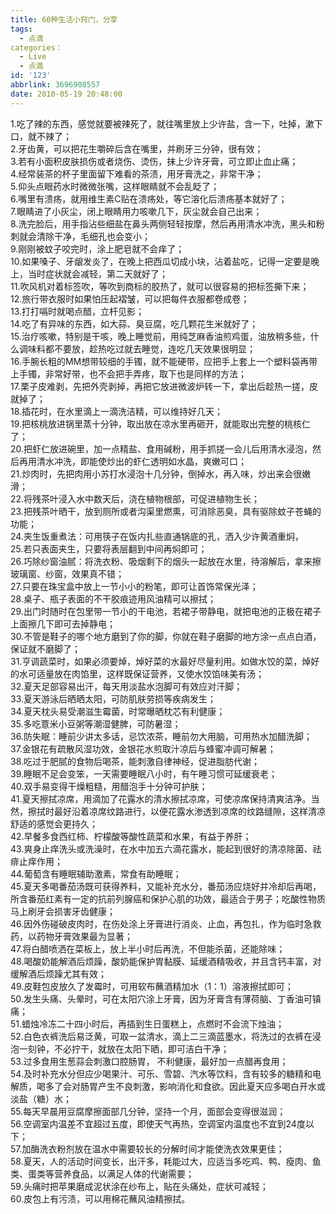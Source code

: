 ```yaml
---
title: 60种生活小窍门，分享
tags:
  - 点滴
categories：
  - Live
  - 点滴
id: '123'
abbrlink: 3696908557
date: 2010-05-19 20:48:00
---
```


1.吃了辣的东西，感觉就要被辣死了，就往嘴里放上少许盐，含一下，吐掉，漱下口，就不辣了；  
2.牙齿黄，可以把花生嚼碎后含在嘴里，并刷牙三分钟，很有效；  
3.若有小面积皮肤损伤或者烧伤、烫伤，抹上少许牙膏，可立即止血止痛；  
4.经常装茶的杯子里面留下难看的茶渍，用牙膏洗之，非常干净；  
5.仰头点眼药水时微微张嘴，这样眼睛就不会乱眨了；  
6.嘴里有溃疡，就用维生素C贴在溃疡处，等它溶化后溃疡基本就好了；  
7.眼睛进了小灰尘，闭上眼睛用力咳嗽几下，灰尘就会自己出来；  
8.洗完脸后，用手指沾些细盐在鼻头两侧轻轻按摩，然后再用清水冲洗，黑头和粉刺就会清除干净，毛细孔也会变小；  
9.刚刚被蚊子咬完时，涂上肥皂就不会痒了；  
10.如果嗓子、牙龈发炎了，在晚上把西瓜切成小块，沾着盐吃，记得一定要是晚上，当时症状就会减轻，第二天就好了；  
11.吹风机对着标签吹，等吹到商标的胶热了，就可以很容易的把标签撕下来；  
12.旅行带衣服时如果怕压起褶皱，可以把每件衣服都卷成卷；  
13.打打嗝时就喝点醋，立杆见影；  
14.吃了有异味的东西，如大蒜、臭豆腐，吃几颗花生米就好了；  
15.治疗咳嗽，特别是干咳，晚上睡觉前，用纯芝麻香油煎鸡蛋，油放稍多些，什么调味料都不要放，趁热吃过就去睡觉，连吃几天效果很明显；  
16.手腕长粗的MM想带较细的手镯，就不能硬带，应把手上套上一个塑料袋再带上手镯，非常好带，也不会把手弄疼，取下也是同样的方法；  
17.栗子皮难剥，先把外壳剥掉，再把它放进微波炉转一下，拿出后趁热一搓，皮就掉了；  
18.插花时，在水里滴上一滴洗洁精，可以维持好几天；  
19.把核桃放进锅里蒸十分钟，取出放在凉水里再砸开，就能取出完整的桃核仁了；  
20.把虾仁放进碗里，加一点精盐、食用碱粉，用手抓搓一会儿后用清水浸泡，然后再用清水冲洗，即能使炒出的虾仁透明如水晶，爽嫩可口；  
21.炒肉时，先把肉用小苏打水浸泡十几分钟，倒掉水，再入味，炒出来会很嫩滑；  
22.将残茶叶浸入水中数天后，浇在植物根部，可促进植物生长；  
23.把残茶叶晒干，放到厕所或者沟渠里燃熏，可消除恶臭，具有驱除蚊子苍蝇的功能；  
24.夹生饭重煮法：可用筷子在饭内扎些直通锅底的孔，洒入少许黄酒重焖，  
25.若只表面夹生，只要将表层翻到中间再焖即可；  
26.巧除纱窗油腻：将洗衣粉、吸烟剩下的烟头一起放在水里，待溶解后，拿来擦玻璃窗、纱窗，效果真不错；  
27.只要在珠宝盒中放上一节小小的粉笔，即可让首饰常保光泽；  
28.桌子、瓶子表面的不干胶痕迹用风油精可以擦拭；  
29.出门时随时在包里带一节小的干电池，若裙子带静电，就把电池的正极在裙子上面擦几下即可去掉静电；  
30.不管是鞋子的哪个地方磨到了你的脚，你就在鞋子磨脚的地方涂一点点白酒，保证就不磨脚了；  
31.亨调蔬菜时，如果必须要焯，焯好菜的水最好尽量利用。如做水饺的菜，焯好的水可适量放在肉馅里，这样既保证营养，又使水饺馅味美有汤；  
32.夏天足部容易出汗，每天用淡盐水泡脚可有效应对汗脚；  
33.夏天游泳后晒晒太阳，可防肌肤劳损等疾病发生；  
34.夏天枕头易受潮滋生霉菌，时常曝晒枕芯有利健康；  
35.多吃薏米小豆粥等潮湿健脾，可防暑湿；  
36.防失眠：睡前少讲太多话，忌饮浓茶，睡前勿大用脑，可用热水加醋洗脚；  
37.金银花有疏散风湿功效，金银花水煎取汁凉后与蜂蜜冲调可解暑；  
38.吃过于肥腻的食物后喝茶，能刺激自律神经，促进脂肪代谢；  
39.睡眠不足会变笨，一天需要睡眠八小时，有午睡习惯可延缓衰老；  
40.双手易变得干燥粗糙，用醋泡手十分钟可护肤；  
41.夏天擦拭凉席，用滴加了花露水的清水擦拭凉席，可使凉席保持清爽洁净。当然，擦拭时最好沿着凉席纹路进行，以便花露水渗透到凉席的纹路缝隙，这样清凉舒适的感觉会更持久；  
42.早餐多食西红柿、柠檬酸等酸性蔬菜和水果，有益于养肝；  
43.爽身止痒洗头或洗澡时，在水中加五六滴花露水，能起到很好的清凉除菌、祛痱止痒作用；  
44.葡萄含有睡眠辅助激素，常食有助睡眠；  
45.夏天多喝番茄汤既可获得养料，又能补充水分，番茄汤应烧好并冷却后再喝，所含番茄红素有一定的抗前列腺癌和保护心肌的功效，最适合于男子；吃酸性物质马上刷牙会损害牙齿健康；  
46.因外伤碰破皮肉时，在伤处涂上牙膏进行消炎、止血，再包扎，作为临时急救药，以药物牙膏效果最为显著；  
47.将白醋喷洒在菜板上，放上半小时后再洗，不但能杀菌，还能除味；  
48.喝酸奶能解酒后烦躁，酸奶能保护胃黏膜、延缓酒精吸收，并且含钙丰富，对缓解酒后烦躁尤其有效；  
49.皮鞋包皮放久了发霉时，可用软布蘸酒精加水（1：1）溶液擦拭即可；  
50.发生头痛、头晕时，可在太阳穴涂上牙膏，因为牙膏含有薄荷脑、丁香油可镇痛；  
51.蜡烛冷冻二十四小时后，再插到生日蛋糕上，点燃时不会流下烛油；  
52.白色衣裤洗后易泛黄，可取一盆清水，滴上二三滴蓝墨水，将洗过的衣裤在浸泡一刻钟，不必拧干，就放在太阳下晒，即可洁白干净；  
53.过多食用生葱蒜会刺激口腔肠胃， 不利健康，最好加一点醋再食用；  
54.及时补充水分但应少喝果汁、可乐、雪碧、汽水等饮料，含有较多的糖精和电解质，喝多了会对肠胃产生不良刺激，影响消化和食欲。因此夏天应多喝白开水或淡盐（糖）水；  
55.每天早晨用豆腐摩擦面部几分钟，坚持一个月，面部会变得很滋润；  
56.空调室内温差不宜超过五度，即使天气再热，空调室内温度也不宜到24度以下；  
57.加酶洗衣粉剂放在温水中需要较长的分解时间才能使洗衣效果更佳；  
58.夏天，人的活动时间变长，出汗多，耗能过大，应适当多吃鸡、鸭、瘦肉、鱼类、蛋类等营养食品，以满足人体的代谢需要；  
59.头痛时把苹果磨成泥状涂在纱布上，贴在头痛处，症状可减轻；  
60.皮包上有污渍，可以用棉花蘸风油精擦拭。